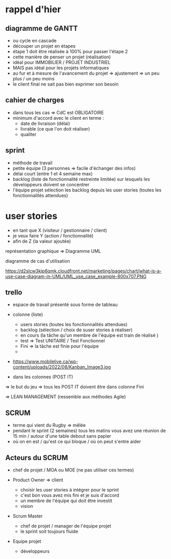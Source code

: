 # rappel d'hier 

## diagramme de GANTT

- ou cycle en cascade 
- découper un projet en étapes 
- étape 1 doit être réalisée à 100% pour passer l'étape 2
- cette manière de penser un projet (réalisation)
- idéal pour IMMOBILIER / PROJET INDUSTRIEL
- MAIS pas idéal pour les projets informatiques 
- au fur et à mesure de l'avancement du projet => ajustement => un peu plus / un peu moins 
- le client final ne sait pas bien exprimer son besoin 

## cahier de charges

- dans tous les cas => CdC est OBLIGATOIRE 
- minimum d'accord avec le client en terme :
    - date de livraison (délai)
    - livrable (ce que l'on doit réaliser)
    - qualiter 

## sprint

- méthode de travail 
- petite équipe (3 personnes => facile d'échanger des infos)
- délai court (entre 1 et 4 semaine max)
- backlog (liste de fonctionnalité restreinte limitée) sur lesquels les développeurs doivent se concentrer 
- l'équipe projet sélection les backlog depuis les user stories (toutes les fonctionnalités attendues)

# user stories

- en tant que X (visiteur / gestionnaire / client)
- je veux faire Y (action / fonctionnalité)
- afin de Z (la valeur ajoutée)

représentation graphique => Diagramme UML 

diagramme de cas d'utilisation

https://d2slcw3kip6qmk.cloudfront.net/marketing/pages/chart/what-is-a-use-case-diagram-in-UML/UML_use_case_example-800x707.PNG

## trello

- espace de travail présenté sous forme de tableau 
- colonne (liste)
    - users stories (toutes les fonctionnalités attendues)
    - backlog (sélection / choix de suser stories à réaliser)
    - en cours (la tâche qu'un membre de l'équipe est train de réalisé )
    - test => Test UNITAIRE / Test Fonctionnel
    - Fini => la tâche est finie pour l'équipe 
    - 
- https://www.mobilelive.ca/wp-content/uploads/2022/08/Kanban_Image3.jpg

- dans les colonnes (POST IT) 

=> le but du jeu => tous les POST IT doivent être dans colonne Fini

=> LEAN MANAGEMENT (ressemble aux méthodes Agile)

## SCRUM

- terme qui vient du Rugby => mêlée
- pendant le sprint (2 semaines) tous les matins vous avez une réunion de 15 min / autour d'une table debout sans papier
- où on en est / qu'est ce qui bloque / où on peut s'entre aider 

## Acteurs du SCRUM

- chef de projet / MOA ou MOE (ne pas utiliser ces termes)

- Product Owner => client 
    - choisir les user stories à intégrer pour le sprint
    - c'est bon vous avez mis fini et je suis d'accord
    - un membre de l'équipe qui doit être investit 
    - vision 
- Scrum Master 
    - chef de projet / manager de l'équipe projet
    - le sprint soit toujours fluide 
- Equipe projet 
    - développeurs 
    